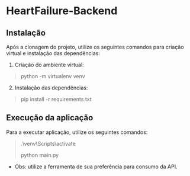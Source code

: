 # HeartFailure-Backend

## Instalação

Após a clonagem do projeto, utilize os seguintes comandos para criação virtual e instalação das dependências:

1. Criação do ambiente virtual:

>python -m virtualenv venv

2. Instalação das dependências:

>pip install -r requirements.txt

## Execução da aplicação

Para a executar aplicação, utilize os seguintes comandos:

>.\venv\Scripts\activate
>
>python main.py

- Obs: utilize a ferramenta de sua preferência para consumo da API.
